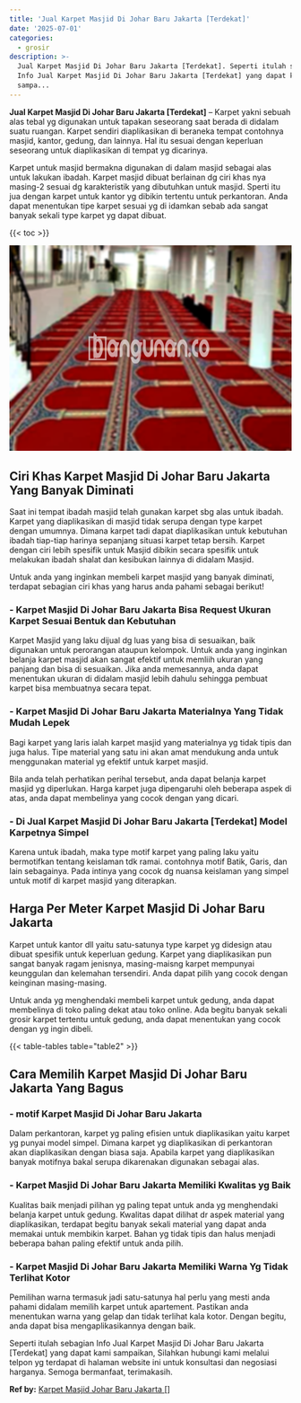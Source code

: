 ```yaml
---
title: 'Jual Karpet Masjid Di Johar Baru Jakarta [Terdekat]'
date: '2025-07-01'
categories:
  - grosir
description: >-
  Jual Karpet Masjid Di Johar Baru Jakarta [Terdekat]. Seperti itulah sebagian
  Info Jual Karpet Masjid Di Johar Baru Jakarta [Terdekat] yang dapat kami
  sampa...
---
```


**Jual Karpet Masjid Di Johar Baru Jakarta \[Terdekat\]** – Karpet yakni sebuah alas tebal yg digunakan untuk tapakan seseorang saat berada di didalam suatu ruangan. Karpet sendiri diaplikasikan di beraneka tempat contohnya masjid, kantor, gedung, dan lainnya. Hal itu sesuai dengan keperluan seseorang untuk diaplikasikan di tempat yg dicarinya.

Karpet untuk masjid bermakna digunakan di dalam masjid sebagai alas untuk lakukan ibadah. Karpet masjid dibuat berlainan dg ciri khas nya masing-2 sesuai dg karakteristik yang dibutuhkan untuk masjid. Sperti itu jua dengan karpet untuk kantor yg dibikin tertentu untuk perkantoran. Anda dapat menentukan tipe karpet sesuai yg di idamkan sebab ada sangat banyak sekali type karpet yg dapat dibuat.

{{< toc >}}

![Jual Karpet Masjid Di Johar Baru Jakarta [Terdekat]](/images/grosir-karpet-murah-68.png)

## Ciri Khas Karpet Masjid Di Johar Baru Jakarta Yang Banyak Diminati

Saat ini tempat ibadah masjid telah gunakan karpet sbg alas untuk ibadah. Karpet yang diaplikasikan di masjid tidak serupa dengan type karpet dengan umumnya. Dimana karpet tadi dapat diaplikasikan untuk kebutuhan ibadah tiap-tiap harinya sepanjang situasi karpet tetap bersih. Karpet dengan ciri lebih spesifik untuk Masjid dibikin secara spesifik untuk melakukan ibadah shalat dan kesibukan lainnya di didalam Masjid.

Untuk anda yang inginkan membeli karpet masjid yang banyak diminati, terdapat sebagian ciri khas yang harus anda pahami sebagai berikut!

### \- Karpet Masjid Di Johar Baru Jakarta Bisa Request Ukuran Karpet Sesuai Bentuk dan Kebutuhan

Karpet Masjid yang laku dijual dg luas yang bisa di sesuaikan, baik digunakan untuk perorangan ataupun kelompok. Untuk anda yang inginkan belanja karpet masjid akan sangat efektif untuk memliih ukuran yang panjang dan bisa di sesuaikan. Jika anda memesannya, anda dapat menentukan ukuran di didalam masjid lebih dahulu sehingga pembuat karpet bisa membuatnya secara tepat.

### \- Karpet Masjid Di Johar Baru Jakarta Materialnya Yang Tidak Mudah Lepek

Bagi karpet yang laris ialah karpet masjid yang materialnya yg tidak tipis dan juga halus. Tipe material yang satu ini akan amat mendukung anda untuk menggunakan material yg efektif untuk karpet masjid.

Bila anda telah perhatikan perihal tersebut, anda dapat belanja karpet masjid yg diperlukan. Harga karpet juga dipengaruhi oleh beberapa aspek di atas, anda dapat membelinya yang cocok dengan yang dicari.

### \- Di Jual Karpet Masjid Di Johar Baru Jakarta \[Terdekat\] Model Karpetnya Simpel

Karena untuk ibadah, maka type motif karpet yang paling laku yaitu bermotifkan tentang keislaman tdk ramai. contohnya motif Batik, Garis, dan lain sebagainya. Pada intinya yang cocok dg nuansa keislaman yang simpel untuk motif di karpet masjid yang diterapkan.

## Harga Per Meter Karpet Masjid Di Johar Baru Jakarta

Karpet untuk kantor dll yaitu satu-satunya type karpet yg didesign atau dibuat spesifik untuk keperluan gedung. Karpet yang diaplikasikan pun sangat banyak ragam jenisnya, masing-maisng karpet mempunyai keunggulan dan kelemahan tersendiri. Anda dapat pilih yang cocok dengan keinginan masing-masing.

Untuk anda yg menghendaki membeli karpet untuk gedung, anda dapat membelinya di toko paling dekat atau toko online. Ada begitu banyak sekali grosir karpet tertentu untuk gedung, anda dapat menentukan yang cocok dengan yg ingin dibeli.

{{< table-tables table="table2" >}}

## Cara Memilih Karpet Masjid Di Johar Baru Jakarta Yang Bagus

### \- motif Karpet Masjid Di Johar Baru Jakarta

Dalam perkantoran, karpet yg paling efisien untuk diaplikasikan yaitu karpet yg punyai model simpel. Dimana karpet yg diaplikasikan di perkantoran akan diaplikasikan dengan biasa saja. Apabila karpet yang diaplikasikan banyak motifnya bakal serupa dikarenakan digunakan sebagai alas.

### \- Karpet Masjid Di Johar Baru Jakarta Memiliki Kwalitas yg Baik

Kualitas baik menjadi pilihan yg paling tepat untuk anda yg menghendaki belanja karpet untuk gedung. Kwalitas dapat dilihat dr aspek material yang diaplikasikan, terdapat begitu banyak sekali material yang dapat anda memakai untuk membikin karpet. Bahan yg tidak tipis dan halus menjadi beberapa bahan paling efektif untuk anda pilih.

### \- Karpet Masjid Di Johar Baru Jakarta Memiliki Warna Yg Tidak Terlihat Kotor

Pemilihan warna termasuk jadi satu-satunya hal perlu yang mesti anda pahami didalam memilih karpet untuk apartement. Pastikan anda menentukan warna yang gelap dan tidak terlihat kala kotor. Dengan begitu, anda dapat bisa mengaplikasikannya dengan baik.

Seperti itulah sebagian Info Jual Karpet Masjid Di Johar Baru Jakarta \[Terdekat\] yang dapat kami sampaikan, Silahkan hubungi kami melalui telpon yg terdapat di halaman website ini untuk konsultasi dan negosiasi harganya. Semoga bermanfaat, terimakasih.

**Ref by:**  [Karpet Masjid Johar Baru Jakarta []](https://id.wikipedia.org/wiki/Karpet)
